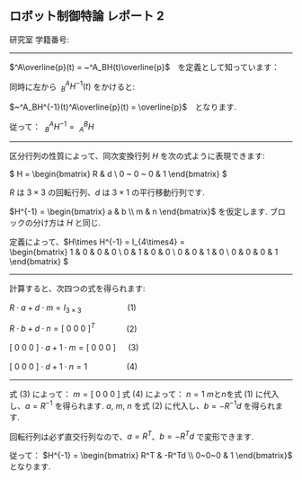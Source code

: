ロボット制御特論 レポート 2
----------------------
研究室
学籍番号:

***

$^A\overline{p}(t) = ~^A_BH(t)\overline{p}$　を定義として知っています：

同時に左から $~^A_BH^{-1}(t)$ をかけると:

$~^A_BH^{-1}(t)^A\overline{p}(t) = \overline{p}$　となります.

従って： $~^A_BH^{-1} = ~^B_AH$

***
区分行列の性質によって、同次変換行列 $H$ を次の式ように表現できます:

 $
 H =
 \begin{bmatrix}
   R & d \\ 0 ~ 0 ~ 0 & 1
 \end{bmatrix}
 $

$R$ は $3\times3$ の回転行列、$d$ は $3\times1$ の平行移動行列です.

$H^{-1} =  
\begin{bmatrix}
   a & b \\ m & n
\end{bmatrix}$ を仮定します. ブロックの分け方は $H$ と同じ.

定義によって、$H\times H^{-1} = I_{4\times4} =  
\begin{bmatrix}
   1 & 0 & 0 & 0 \\ 0 & 1 & 0 & 0 \\ 0 & 0 & 1 & 0 \\ 0 & 0 & 0 & 1
\end{bmatrix}
$

***
計算すると、次四つの式を得られます:

$R\cdot a + d\cdot m = I_{3\times 3}$ 　 　　　 　(1)

$R\cdot b + d\cdot n = [~ 0 ~ 0 ~ 0 ~]^T$　　　　(2)

$[~ 0 ~ 0 ~ 0 ~]\cdot a + 1\cdot m = [~ 0 ~ 0 ~ 0 ~]$ 　 (3)

$[~ 0 ~ 0 ~ 0 ~]\cdot d + 1\cdot n = 1$　　　　　(4)
***
式 (3) によって： $m = [~ 0 ~ 0 ~ 0 ~]$
式 (4) によって： $n = 1$
$m$と$n$を式 (1) に代入し、$a = R^{-1}$ を得られます.
$a$, $m$, $n$ を式 (2) に代入し、$b = -R^{-1}d$ を得られます.

回転行列は必ず直交行列なので、$a = R^T$、$b = -R^Td$ で変形できます.

従って： $H^{-1} =  
\begin{bmatrix}
   R^T & -R^Td \\ 0~0~0 & 1
\end{bmatrix}$ となります.
